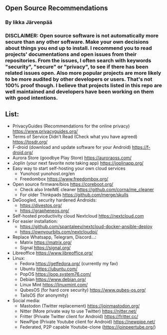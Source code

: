 ## Open Source Recommendations
### By Iikka Järvenpää
### DISCLAIMER: Open source software is not automatically more secure than any other software. Make your own decisions about things you end up to install. I recommend you to read projects' documentations and open issues from their repositories. From the issues, I often search with keywords "security", "secure" or "privacy", to see if there has been related issues open. Also more popular projects are more likely to be more audited by other developers or users. That's not 100% proof though. I believe that projects listed in this repo are well maintained and developers have been working on them with good intentions. 

## List:

- PrivacyGuides (Recommendations for the online privacy) https://www.privacyguides.org/ 
- Terms of Service Didn't Read (Check what you have agreed) https://tosdr.org/
- F-droid (download and update software for your Android) https://f-droid.org/
- Aurora Store (goodbye Play Store) https://auroraoss.com/
- Joplin (your next favorite note taking app) https://joplinapp.org/
- Easy way to start self-hosting your own cloud services
  - Yunohost yunohost.org/en
  - Freedombox https://www.freedombox.org/
- Open source firmware/bios https://coreboot.org/
  - Check also IntelME cleaner https://github.com/corna/me_cleaner
  - For older Thinkpads https://github.com/merge/skulls
- DeGoogled, security hardened Androids:
  -  https://divestos.org/
  -  https://grapheneos.org/
-  Self-hosted productivity cloud Nextcloud https://nextcloud.com
  - For easier installation: 
    - https://github.com/spantaleev/nextcloud-docker-ansible-deploy
    - https://ownyourbits.com/nextcloudpi/
- Replace Whatsapp, Telegram, Discord...:
  -  Matrix https://matrix.org/
  -  Signal https://signal.org/
-  Libreoffice https://www.libreoffice.org/
- Linux:
  - Fedora https://getfedora.org/ (currently my fav) 
  - Ubuntu https://ubuntu.com/
  - PopOS https://pop.system76.com/
  - Debian https://www.debian.org/
  - Linux Mint https://linuxmint.com/
  - QubesOS (for hard core security) https://www.qubes-os.org/ 
  - TailsOS (for anonymity)
- Social media:
  -  Mastodon (Twitter replacement) https://joinmastodon.org/
  -  Nitter (More private way to use Twitter) https://nitter.net/
  -  Fritter (Private Twitter client for Android) https://fritter.cc/
  -  NewPipe (Private Youtube client for Android) https://newpipe.net/
  -  Federated, P2P capable Youtube-clone (https://joinpeertube.org/)
